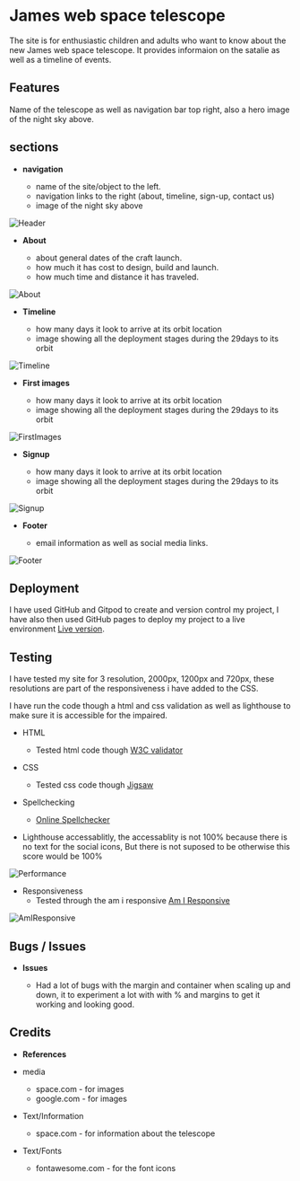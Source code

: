 # James web space telescope

The site is for enthusiastic children and adults who want to know about the new James web space telescope. It provides informaion on the satalie as well as a timeline of events.

## Features

Name of the telescope as well as navigation bar top right, also a hero image of the night sky above.

## sections

- __navigation__

    - name of the site/object to the left.
    - navigation links to the right (about, timeline, sign-up, contact us)
    - image of the night sky above

![Header](../Project1/assets/images/header-nac-section.PNG)

- __About__

    - about general dates of the craft launch.
    - how much it has cost to design, build and launch.
    - how much time and distance it has traveled.

![About](../Project1/assets/images/about-section.PNG)

- __Timeline__

    - how many days it look to arrive at its orbit location
    - image showing all the deployment stages during the 29days to its orbit

![Timeline](../Project1/assets/images/timeline-section.PNG)

- __First images__

    - how many days it look to arrive at its orbit location
    - image showing all the deployment stages during the 29days to its orbit

![FirstImages](../Project1/assets/images/firstimages-section.PNG)

- __Signup__

    - how many days it look to arrive at its orbit location
    - image showing all the deployment stages during the 29days to its orbit

![Signup](../Project1/assets/images/signup-section.PNG)

- __Footer__

    - email information as well as social media links.

![Footer](../Project1/assets/images/Footer.PNG)

## Deployment

I have used GitHub and Gitpod to create and version control my project, I have also then used GitHub pages to deploy my project to a live environment [Live version](https://seaniboy2009.github.io/Project1/).

## Testing

I have tested my site for 3 resolution, 2000px, 1200px and 720px, these resolutions are part of the responsiveness i have added to the CSS.

I have run the code though a html and css validation as well as lighthouse to make sure it is accessible for the impaired.

- HTML
  - Tested html code though [W3C validator](https://validator.w3.org/nu/#textarea)
- CSS
  - Tested css code though [Jigsaw](https://jigsaw.w3.org/css-validator/validator)

- Spellchecking
    - [Online Spellchecker](https://www.online-spellcheck.com/)

- Lighthouse accessablitly, the accessablity is not 100% because there is no text for the social icons, But there is not suposed to be otherwise this score would be 100%

![Performance](../Project1/assets/images/performance.PNG)


- Responsiveness
    - Tested through the am i responsive [Am I Responsive](https://ui.dev/amiresponsive)

![AmIResponsive](../Project1/assets/images/responsive.PNG)

## Bugs / Issues

- __Issues__

    - Had a lot of bugs with the margin and container when scaling up and down, it to experiment a lot with with % and margins to get it working and looking good.

## Credits

- __References__

- media
    - space.com - for images
    - google.com - for images

- Text/Information
    - space.com - for information about the telescope

- Text/Fonts
    - fontawesome.com - for the font icons